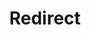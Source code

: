 ﻿---
layout: src/layouts/Redirect.astro
title: Redirect
redirect: https://yamldoc.liuyan.wang/docs/deployments/databases/sql-server/redgate
pubDate:  2023-01-01
navSearch: false
navSitemap: false
navMenu: false
---
